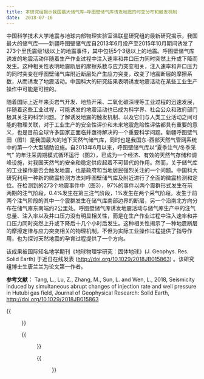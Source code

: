 ```yaml
---
title: 本研究组揭示我国最大储气库—呼图壁储气库诱发地震的时空分布和触发机制
date:  2018-07-16
---
```

中国科学技术大学地震与地球内部物理实验室温联星研究组的最新研究揭示，我国最大的储气库——新疆呼图壁储气库自2013年6月投产至2015年10月期间诱发了273个里氏震级1级以上的地震事件，其中包括5个3级以上的地震。呼图壁储气库诱发的地震活动伴随着生产作业过程中注入速率和井口压力同时突然上升或下降而发生。这种相关性表明地震断层的摩擦系数与应力突变相关，注入速率和井口压力的同时突变在呼图壁储气库附近断层处产生应力突变，改变了地震断层的摩擦系数，从而诱发了地震活动。中国科大的研究结果表明诱发地震活动在某些工业生产操作中可能是可控的。

随着国际上近年来页岩气开发、地热开采、二氧化碳深埋等工业过程的迅速发展，伴随着这些工业过程，可能诱发的地震活动也已成为科学界、社会公众和政府部门极其关注的科学问题。了解诱发地震的触发机制、以及它们与人类工业活动之间可能的物理关联，对于工业生产的安全性评价和未来地震危险性评估都具有重要的意义，也是目前全球许多国家正面临并亟待解决的一个重要科学问题。新疆呼图壁气田（图1）是我国最大的地下天然气储气库，同时也是我国东-西部天然气管网系统中的第一个大型辅助设施。自2013年6月以来，呼图壁储气库以“夏季注气/冬季采气” 的年注采周期模式循环运行（图2），已成为一个经济、有效的天然气存储和调峰设施，对我国天然气的安全和稳定供应起着不可替代的作用。然而，关于储气库的工业操作是否会触发地震，也是政府和当地居民强烈关注的一个问题。中国科大研究利用一种新的微震检测方法对呼图壁储气库及附近进行了全面的微震检测和定位。在检测到的273个地震事件中（图3），97%的事件以两个震群形式发生在前两期的注气阶段，0.4%发生在第三注气阶段，1%发生在两个采气阶段。发生于前两个注气阶段的其中一个震群发生在储气库南部边界的断层，另一个沿南北方向分布在储气库东南端约2公里处。呼图壁储气库诱发地震活动与储气库生产中的注气总量、注入率以及井口压力没有明显相关性，而是在生产作业过程中注入速率和井口压力同时突然上升或下降后十几个小时后发生。这种相关性揭示了一种地震断层的摩擦定律与应力突变相关的物理机制，不但为实际工业操作过程提供了指导作用，也为探讨天然地震的孕育过程提供了一个方向。

该成果被国际知名地学期刊《地球物理学研究：固体地球》(J. Geophys. Res. Solid Earth) 于近日在线发表 (http://doi.org/10.1029/2018JB015863) 。该研究组博士生唐兰兰为论文第一作者。


**参考文献：**
Tang, L., Lu, Z., Zhang, M., Sun, L. and Wen, L., 2018, Seismicity induced by simultaneous abrupt changes of injection rate and well pressure in Hutubi gas field, Journal of Geophysical Research: Solid Earth, http://doi.org/10.1029/2018JB015863 

{{<figure src="Fig1.jpg" caption="图1 呼图壁储气库总集气站。">}}

{{<figure src="Fig2.jpg" caption="图2 呼图壁储气库注采井的空间分布及该气田的注采历史。a图中红色方框区域是呼图壁储气库位置，红色三角形为微震检测时用到的台站，灰色线为断层；a图中右侧内置图为呼图壁储气库（红线区域）中气井分布图，以圆圈表示气井（东部为蓝色、西部为红色），灰色线为断层；a图中左侧内置图为中国区域地图，其中红色方框为a图在中国区域地图中的位置。b图为呼图壁储气库自2013年6月9日至2015年10月22日的注采历史，Ⅰi 和Ⅰe分别代表在第一个年生产循环的注气期和采气期，Ⅱi和Ⅱe分别代表在第二个年生产循环的注气期和采气期，Ⅲi代表在第三个年生产循环的注气期.">}}

{{<figure src="Fig3.jpg" caption="图3 2013年6月9日至2015年10月22日检测到的呼图壁储气库附近地震事件的空间分布。(a, c, e)图为3个注入阶段的地震分布图，(b, d)为2个采气阶段的地震分布图，而(f)为整个时间段的地震分布。图中红色和蓝色实心圈分别代表西部和东部区域的生产井（颜色和图2相对应），图中五角星代表地震；蓝色线和红色线分别是呼图壁储气库边界和断层。">}}


